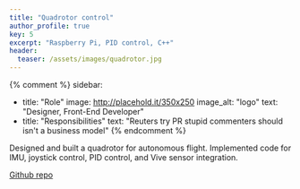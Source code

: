 ```yaml
---
title: "Quadrotor control"
author_profile: true
key: 5
excerpt: "Raspberry Pi, PID control, C++"
header:
  teaser: /assets/images/quadrotor.jpg
---
```


{% comment %} 
sidebar:
  - title: "Role"
    image: http://placehold.it/350x250
    image_alt: "logo"
    text: "Designer, Front-End Developer"
  - title: "Responsibilities"
    text: "Reuters try PR stupid commenters should isn't a business model"
{% endcomment %} 

Designed and built a quadrotor for autonomous flight. Implemented code for IMU, joystick control, PID control, and Vive sensor integration. 

[Github repo](https://github.com/EricYYang2022/CS410-Quad04)